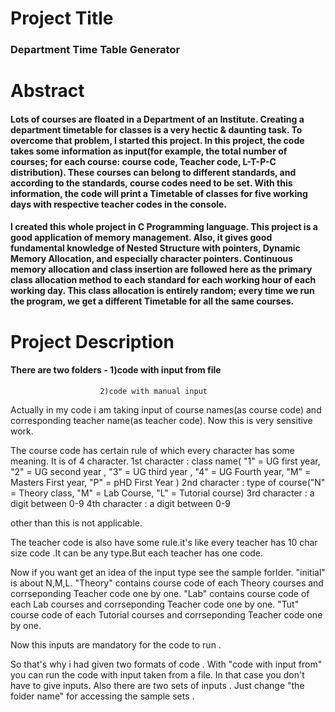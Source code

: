 # Project Title
### Department Time Table Generator
# Abstract
#### Lots of courses are floated in a Department of an Institute. Creating a department timetable for classes is a very hectic & daunting task. To overcome that problem, I started this project. In this project, the code takes some information as input(for example, the total number of courses; for each course: course code, Teacher code, L-T-P-C distribution). These courses can belong to different standards, and according to the standards, course codes need to be set. With this information, the code will print a Timetable of classes for five working days with respective teacher codes in the console.
#### I created this whole project in C Programming language. This project is a good application of memory management. Also, it gives good fundamental knowledge of Nested Structure with pointers, Dynamic Memory Allocation, and especially character pointers. Continuous memory allocation and class insertion are followed here as the primary class allocation method to each standard for each working hour of each working day. This class allocation is entirely random; every time we run the program, we get a different Timetable for all the same courses.
# Project Description
#### There are two folders - 1)code with input from file
                        2)code with manual input
                        
Actually in my code i am taking input of course names(as course code) and corresponding teacher name(as teacher code).
Now this is very sensitive work.

The course code has certain rule of which every character has some meaning.
It is of 4 character.
1st character : class name( "1" = UG first year, "2" = UG second year , "3" = UG third year , "4" = UG Fourth year, "M" = Masters First year, "P" = pHD First Year )
2nd character : type of course("N" = Theory class, "M" = Lab Course, "L" = Tutorial course)
3rd character : a digit between 0-9
4th character : a digit between 0-9

other than this is not applicable.


The teacher code is also have some rule.it's like every teacher has 10 char size code .It can be any type.But each teacher has one code.


Now if you want get an idea of the input type see the sample forlder.
"initial" is about N,M,L.
"Theory" contains course code of each Theory courses and corrseponding Teacher code one by one.
"Lab" contains course code of each Lab courses and corrseponding Teacher code one by one.
"Tut" course code of each Tutorial courses and corrseponding Teacher code one by one.


Now this inputs are mandatory for the code to run .


So that's why i had given two formats of code .
With "code with input from" you can run the code with input taken from a file. In that case you don't have to give inputs. Also there are two sets of inputs . 
Just change "the folder name" for accessing the sample sets .
